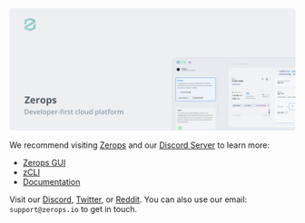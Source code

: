 ![Cover](https://github.com/zeropsio/recipe-shared-assets/blob/main/covers/org-cover.png#gh-light-mode-only)

We recommend visiting [Zerops](https://zerops.io/) and our [Discord Server](https://discord.gg/xxzmJSDKPT) to learn more:
* [Zerops GUI](https://app.zerops.io/)
* [zCLI](https://github.com/zeropsio/zcli) 
* [Documentation](https://docs.zerops.io/)

Visit our [Discord](https://discord.gg/xxzmJSDKPT), [Twitter](https://twitter.com/zeropsio), or [Reddit](https://reddit.com/r/zerops). You can also use our email: `support@zerops.io` to get in touch.
